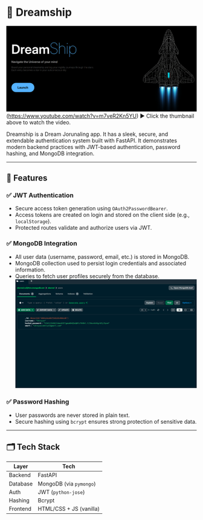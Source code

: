 # 🌌 Dreamship

![Watch video](/images/page.png)(https://www.youtube.com/watch?v=m7veR2Kn5YU)
▶️ Click the thumbnail above to watch the video.


Dreamship is a Dream Jorunaling app. It has a sleek, secure, and extendable authentication system built with FastAPI. It demonstrates modern backend practices with JWT-based authentication, password hashing, and MongoDB integration.



---

## 🔧 Features

### ✅ JWT Authentication  
- Secure access token generation using `OAuth2PasswordBearer`.
- Access tokens are created on login and stored on the client side (e.g., `localStorage`).
- Protected routes validate and authorize users via JWT.

### ✅ MongoDB Integration  
- All user data (username, password, email, etc.) is stored in MongoDB.
- MongoDB collection used to persist login credentials and associated information.
- Queries to fetch user profiles securely from the database.
![alt text](/images/mongodb.png)

### ✅ Password Hashing  
- User passwords are never stored in plain text.
- Secure hashing using `bcrypt` ensures strong protection of sensitive data.

---

## 🗂️ Tech Stack

| Layer        | Tech           |
|--------------|----------------|
| Backend      | FastAPI        |
| Database     | MongoDB (via `pymongo`) |
| Auth         | JWT (`python-jose`) |
| Hashing      | Bcrypt         |
| Frontend     | HTML/CSS + JS (vanilla) |



